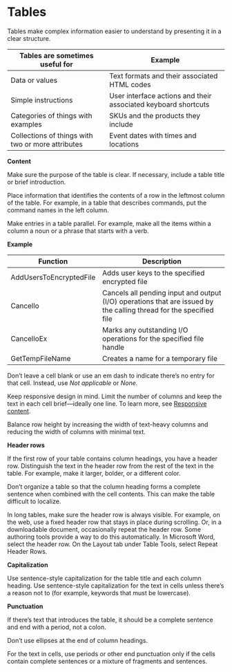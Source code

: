 # Tables

Tables make complex information easier to understand by presenting it in a clear structure. 

|        Tables are sometimes useful for         |                     Example                      |
| ------------------------------------------------- | -------------------------------------------------------------- |
| Data or values                                    | Text formats and their associated HTML codes                   |
| Simple instructions                               | User interface actions and their associated keyboard shortcuts |
| Categories of things with examples                | SKUs and the products they include                             |
| Collections of things with two or more attributes | Event dates with times and locations                           |

**Content**

Make sure the purpose of the table is clear. If necessary, include a table title or brief introduction.

Place
information that identifies the contents of a row in the leftmost
column of the table. For example, in a table that describes commands,
put the command names in the left column.

Make entries in a table parallel. For example, make all the items within a column a noun or a phrase that starts with a verb.

**Example**


| Function                | Description                                                                                                        |
| ----------------------- | ------------------------------------------------------------------------------------------------------------------ |
| AddUsersToEncryptedFile | Adds user keys to the specified encrypted file                                                                     |
| Cancello                | Cancels all pending input and output (I/O) operations that are issued by the calling thread for the specified file |
| CancelloEx              | Marks any outstanding I/O operations for the specified file handle                                                 |
| GetTempFileName         | Creates a name for a temporary file                                                                                |

Don’t leave a cell blank or use an em dash to indicate there’s no entry for that cell. Instead, use *Not applicable* or *None.*

Keep
responsive design in mind. Limit the number of columns and keep the
text in each cell brief—ideally one line. To learn more, see [Responsive content](/style-guide/responsive-content).

Balance row height by increasing the width of text-heavy columns and reducing the width of columns with minimal text.

**Header rows**

If
the first row of your table contains column headings, you have a header
row. Distinguish the text in the header row from the rest of the text
in the table. For example, make it larger, bolder, or a different color.

Don’t
organize a table so that the column heading forms a complete sentence
when combined with the cell contents. This can make the table difficult
to localize. 

In
long tables, make sure the header row is always visible. For example,
on the web, use a fixed header row that stays in place during scrolling.
Or, in a downloadable document, occasionally repeat the header row.
Some authoring tools provide a way to do this automatically. In
Microsoft Word, select the header row. On the Layout tab under Table Tools, select Repeat Header Rows. 

**Capitalization**

Use
sentence-style capitalization for the table title and each column
heading. Use sentence-style capitalization for the text in cells unless
there’s a reason not to (for example, keywords that must be
lowercase). 

**Punctuation**

If there’s text that introduces the table, it should be a complete sentence and end with a period, not a colon.

Don’t use ellipses at the end of column headings.

For
the text in cells, use periods or other end punctuation only if the
cells contain complete sentences or a mixture of fragments and
sentences.
